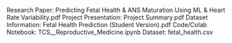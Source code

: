 Research Paper: Predicting Fetal Health & ANS Maturation Using ML & Heart Rate Variability.pdf
Project Presentation: Project Summary.pdf
Dataset Information: Fetal Health Prediction (Student Version).pdf
Code/Colab Notebook: TCS__Reproductive_Medicine.ipynb
Dataset: fetal_health.csv
